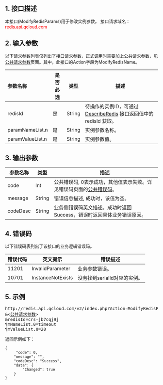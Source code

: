 ## 1. 接口描述
本接口(ModifyRedisParams)用于修改实例参数。
接口请求域名：<font style='color:red'>redis.api.qcloud.com </font>

## 2. 输入参数
以下请求参数列表仅列出了接口请求参数，正式调用时需要加上公共请求参数，见<a href='/document/product/239/7200' title='公共请求参数'>公共请求参数</a>页面。其中，此接口的Action字段为ModifyRedisName。

| 参数名称 | 是否必选  | 类型 | 描述 |
|:---------|---------|---------|---------|
| redisId | 是 | String |待操作的实例ID，可通过 [DescribeRedis](/document/product/239/1384) 接口返回值中的 redisId 获取。 |
| paramNameList.n | 是 | String | 实例参数名称。|
| paramValueList.n | 是 | String | 实例参数值。|

## 3. 输出参数

| 参数名称 | 类型 | 描述 |
|---------|---------|---------|
| code | Int | 公共错误码, 0表示成功，其他值表示失败。详见错误码页面的<a href='http://www.qcloud.com/document/api/377/4173' title='公共错误码'>公共错误码</a>。|
| message | String | 错误信息描述, 成功时，该值为空。 |
| codeDesc | String | 业务侧错误码英文描述。成功时返回Success，错误时返回具体业务错误原因。 |

## 4. 错误码
以下错误码表列出了该接口的业务逻辑错误码。

| 错误代码 | 英文提示 | 错误描述 |
|---------|---------|---------|
|11201|InvalidParameter|业务参数错误。|
|10701|InstanceNotExists|没有找到serialId对应的实例。|

## 5. 示例
<pre>
http://redis.api.qcloud.com/v2/index.php?Action=ModifyRedisParams
&<<a href="/document/product/239/7200">公共请求参数</a>>
&redisId=crs-jb7cqj9j
&paramNameList.0=timeout
&paramValueList.0=20
</pre>
返回示例如下：
```
{
     "code": 0,
    "message": "",
    "codeDesc": "Success",
    "data": {
        "Changed": true
    }
}

```